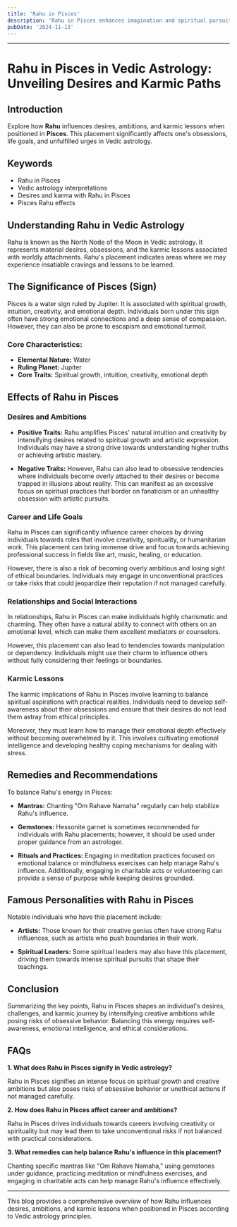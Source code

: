 ```yaml
---
title: 'Rahu in Pisces'
description: 'Rahu in Pisces enhances imagination and spiritual pursuits. Individuals are empathetic, creative, and drawn to mysticism, but may struggle with escapism or lack of direction.'
pubDate: '2024-11-13'
---
```


---

# Rahu in Pisces in Vedic Astrology: Unveiling Desires and Karmic Paths

## Introduction

Explore how **Rahu** influences desires, ambitions, and karmic lessons when positioned in **Pisces**. This placement significantly affects one's obsessions, life goals, and unfulfilled urges in Vedic astrology.

## Keywords

- Rahu in Pisces
- Vedic astrology interpretations
- Desires and karma with Rahu in Pisces
- Pisces Rahu effects

## Understanding Rahu in Vedic Astrology

Rahu is known as the North Node of the Moon in Vedic astrology. It represents material desires, obsessions, and the karmic lessons associated with worldly attachments. Rahu's placement indicates areas where we may experience insatiable cravings and lessons to be learned.

## The Significance of Pisces (Sign)

Pisces is a water sign ruled by Jupiter. It is associated with spiritual growth, intuition, creativity, and emotional depth. Individuals born under this sign often have strong emotional connections and a deep sense of compassion. However, they can also be prone to escapism and emotional turmoil.

### Core Characteristics:
- **Elemental Nature:** Water
- **Ruling Planet:** Jupiter
- **Core Traits:** Spiritual growth, intuition, creativity, emotional depth

## Effects of Rahu in Pisces

### Desires and Ambitions

- **Positive Traits:** Rahu amplifies Pisces' natural intuition and creativity by intensifying desires related to spiritual growth and artistic expression. Individuals may have a strong drive towards understanding higher truths or achieving artistic mastery.
  
- **Negative Traits:** However, Rahu can also lead to obsessive tendencies where individuals become overly attached to their desires or become trapped in illusions about reality. This can manifest as an excessive focus on spiritual practices that border on fanaticism or an unhealthy obsession with artistic pursuits.

### Career and Life Goals

Rahu in Pisces can significantly influence career choices by driving individuals towards roles that involve creativity, spirituality, or humanitarian work. This placement can bring immense drive and focus towards achieving professional success in fields like art, music, healing, or education.

However, there is also a risk of becoming overly ambitious and losing sight of ethical boundaries. Individuals may engage in unconventional practices or take risks that could jeopardize their reputation if not managed carefully.

### Relationships and Social Interactions

In relationships, Rahu in Pisces can make individuals highly charismatic and charming. They often have a natural ability to connect with others on an emotional level, which can make them excellent mediators or counselors.

However, this placement can also lead to tendencies towards manipulation or dependency. Individuals might use their charm to influence others without fully considering their feelings or boundaries.

### Karmic Lessons

The karmic implications of Rahu in Pisces involve learning to balance spiritual aspirations with practical realities. Individuals need to develop self-awareness about their obsessions and ensure that their desires do not lead them astray from ethical principles.

Moreover, they must learn how to manage their emotional depth effectively without becoming overwhelmed by it. This involves cultivating emotional intelligence and developing healthy coping mechanisms for dealing with stress.

## Remedies and Recommendations

To balance Rahu's energy in Pisces:

- **Mantras:** Chanting "Om Rahave Namaha" regularly can help stabilize Rahu's influence.
  
- **Gemstones:** Hessonite garnet is sometimes recommended for individuals with Rahu placements; however, it should be used under proper guidance from an astrologer.

- **Rituals and Practices:** Engaging in meditation practices focused on emotional balance or mindfulness exercises can help manage Rahu's influence. Additionally, engaging in charitable acts or volunteering can provide a sense of purpose while keeping desires grounded.

## Famous Personalities with Rahu in Pisces

Notable individuals who have this placement include:

- **Artists:** Those known for their creative genius often have strong Rahu influences, such as artists who push boundaries in their work.
  
- **Spiritual Leaders:** Some spiritual leaders may also have this placement, driving them towards intense spiritual pursuits that shape their teachings.

## Conclusion

Summarizing the key points, Rahu in Pisces shapes an individual's desires, challenges, and karmic journey by intensifying creative ambitions while posing risks of obsessive behavior. Balancing this energy requires self-awareness, emotional intelligence, and ethical considerations.

## FAQs

**1. What does Rahu in Pisces signify in Vedic astrology?**

Rahu in Pisces signifies an intense focus on spiritual growth and creative ambitions but also poses risks of obsessive behavior or unethical actions if not managed carefully.

**2. How does Rahu in Pisces affect career and ambitions?**

Rahu in Pisces drives individuals towards careers involving creativity or spirituality but may lead them to take unconventional risks if not balanced with practical considerations.

**3. What remedies can help balance Rahu's influence in this placement?**

Chanting specific mantras like "Om Rahave Namaha," using gemstones under guidance, practicing meditation or mindfulness exercises, and engaging in charitable acts can help manage Rahu's influence effectively.


---

This blog provides a comprehensive overview of how Rahu influences desires, ambitions, and karmic lessons when positioned in Pisces according to Vedic astrology principles.